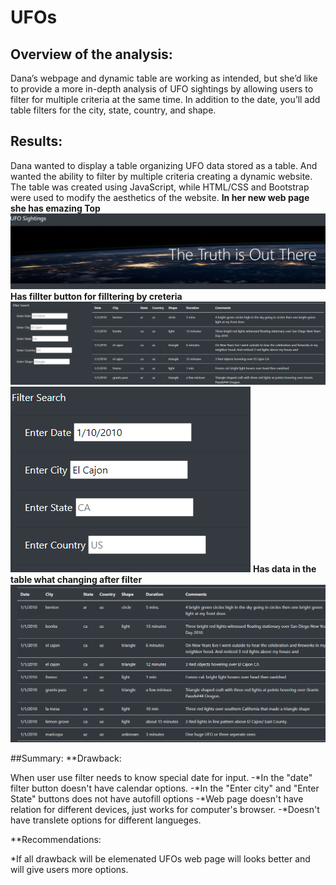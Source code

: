 # UFOs
## Overview of the analysis:
Dana’s webpage and dynamic table are working as intended, but she’d like to provide a more in-depth analysis of UFO sightings by allowing users to filter for multiple criteria at the same time. In addition to the date, you’ll add table filters for the city, state, country, and shape.
## Results:
 Dana wanted  to display a table organizing UFO data stored as a table. And wanted the ability to filter by multiple criteria creating a dynamic website. The table was created using JavaScript, while HTML/CSS and Bootstrap were used to modify the aesthetics of the website.
 **In her new web page she has emazing Top**
![This is an image](https://github.com/olenarabani/UFOs/blob/main/static/images/top.png)
 **Has fillter button for filltering by creteria**
![This is an image](https://github.com/olenarabani/UFOs/blob/main/static/images/Filter%20Search%20button.png)
![This is an image](https://github.com/olenarabani/UFOs/blob/main/static/images/Filter%20Search%20button%20_date.png)
 **Has data in the table what changing after filter**
![This is an image](https://github.com/olenarabani/UFOs/blob/main/static/images/data.png)

##Summary:
**Drawback: 

When user use filter needs to know special date for input. 
-*In the "date" filter button doesn't have calendar options. 
-*In the "Enter city"  and "Enter State" buttons does not have autofill options
-*Web page doesn't have relation for different devices, just works for  computer's browser.
-*Doesn't have translete options for different langueges.

**Recommendations:

*If all drawback will be elemenated UFOs web page will looks better and will give users more options.
